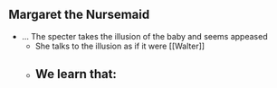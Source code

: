 ## Margaret the Nursemaid
- ... The specter takes the illusion of the baby and seems appeased
	- She talks to the illusion as if it were [[Walter]]
	- We learn that:
		- 